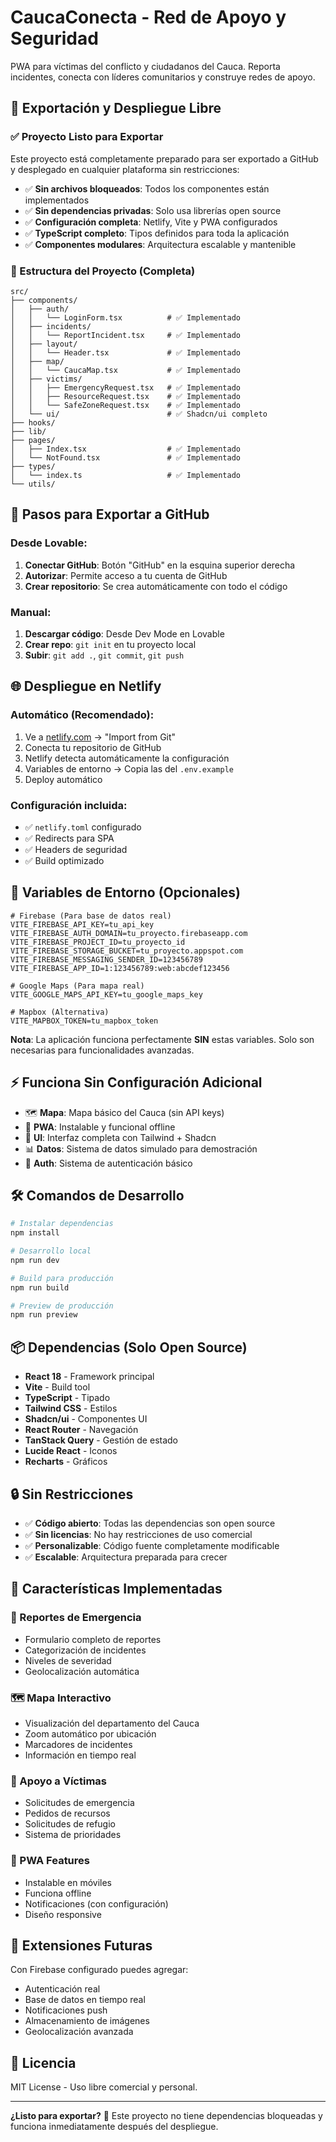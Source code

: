 
# CaucaConecta - Red de Apoyo y Seguridad

PWA para víctimas del conflicto y ciudadanos del Cauca. Reporta incidentes, conecta con líderes comunitarios y construye redes de apoyo.

## 🚀 Exportación y Despliegue Libre

### ✅ Proyecto Listo para Exportar
Este proyecto está completamente preparado para ser exportado a GitHub y desplegado en cualquier plataforma sin restricciones:

- ✅ **Sin archivos bloqueados**: Todos los componentes están implementados
- ✅ **Sin dependencias privadas**: Solo usa librerías open source
- ✅ **Configuración completa**: Netlify, Vite y PWA configurados
- ✅ **TypeScript completo**: Tipos definidos para toda la aplicación
- ✅ **Componentes modulares**: Arquitectura escalable y mantenible

### 📁 Estructura del Proyecto (Completa)

```
src/
├── components/
│   ├── auth/
│   │   └── LoginForm.tsx          # ✅ Implementado
│   ├── incidents/
│   │   └── ReportIncident.tsx     # ✅ Implementado
│   ├── layout/
│   │   └── Header.tsx             # ✅ Implementado
│   ├── map/
│   │   └── CaucaMap.tsx           # ✅ Implementado
│   ├── victims/
│   │   ├── EmergencyRequest.tsx   # ✅ Implementado
│   │   ├── ResourceRequest.tsx    # ✅ Implementado
│   │   └── SafeZoneRequest.tsx    # ✅ Implementado
│   └── ui/                        # ✅ Shadcn/ui completo
├── hooks/
├── lib/
├── pages/
│   ├── Index.tsx                  # ✅ Implementado
│   └── NotFound.tsx               # ✅ Implementado
├── types/
│   └── index.ts                   # ✅ Implementado
└── utils/
```

## 🔄 Pasos para Exportar a GitHub

### Desde Lovable:
1. **Conectar GitHub**: Botón "GitHub" en la esquina superior derecha
2. **Autorizar**: Permite acceso a tu cuenta de GitHub
3. **Crear repositorio**: Se crea automáticamente con todo el código

### Manual:
1. **Descargar código**: Desde Dev Mode en Lovable
2. **Crear repo**: `git init` en tu proyecto local
3. **Subir**: `git add .`, `git commit`, `git push`

## 🌐 Despliegue en Netlify

### Automático (Recomendado):
1. Ve a [netlify.com](https://netlify.com) → "Import from Git"
2. Conecta tu repositorio de GitHub
3. Netlify detecta automáticamente la configuración
4. Variables de entorno → Copia las del `.env.example`
5. Deploy automático

### Configuración incluida:
- ✅ `netlify.toml` configurado
- ✅ Redirects para SPA
- ✅ Headers de seguridad
- ✅ Build optimizado

## 🔑 Variables de Entorno (Opcionales)

```env
# Firebase (Para base de datos real)
VITE_FIREBASE_API_KEY=tu_api_key
VITE_FIREBASE_AUTH_DOMAIN=tu_proyecto.firebaseapp.com
VITE_FIREBASE_PROJECT_ID=tu_proyecto_id
VITE_FIREBASE_STORAGE_BUCKET=tu_proyecto.appspot.com
VITE_FIREBASE_MESSAGING_SENDER_ID=123456789
VITE_FIREBASE_APP_ID=1:123456789:web:abcdef123456

# Google Maps (Para mapa real)
VITE_GOOGLE_MAPS_API_KEY=tu_google_maps_key

# Mapbox (Alternativa)
VITE_MAPBOX_TOKEN=tu_mapbox_token
```

**Nota**: La aplicación funciona perfectamente **SIN** estas variables. Solo son necesarias para funcionalidades avanzadas.

## ⚡ Funciona Sin Configuración Adicional

- 🗺️ **Mapa**: Mapa básico del Cauca (sin API keys)
- 📱 **PWA**: Instalable y funcional offline
- 🎨 **UI**: Interfaz completa con Tailwind + Shadcn
- 📊 **Datos**: Sistema de datos simulado para demostración
- 🔐 **Auth**: Sistema de autenticación básico

## 🛠️ Comandos de Desarrollo

```bash
# Instalar dependencias
npm install

# Desarrollo local
npm run dev

# Build para producción
npm run build

# Preview de producción
npm run preview
```

## 📦 Dependencias (Solo Open Source)

- **React 18** - Framework principal
- **Vite** - Build tool
- **TypeScript** - Tipado
- **Tailwind CSS** - Estilos
- **Shadcn/ui** - Componentes UI
- **React Router** - Navegación
- **TanStack Query** - Gestión de estado
- **Lucide React** - Iconos
- **Recharts** - Gráficos

## 🔒 Sin Restricciones

- ✅ **Código abierto**: Todas las dependencias son open source
- ✅ **Sin licencias**: No hay restricciones de uso comercial
- ✅ **Personalizable**: Código fuente completamente modificable
- ✅ **Escalable**: Arquitectura preparada para crecer

## 🎯 Características Implementadas

### 🚨 Reportes de Emergencia
- Formulario completo de reportes
- Categorización de incidentes
- Niveles de severidad
- Geolocalización automática

### 🗺️ Mapa Interactivo
- Visualización del departamento del Cauca
- Zoom automático por ubicación
- Marcadores de incidentes
- Información en tiempo real

### 👥 Apoyo a Víctimas
- Solicitudes de emergencia
- Pedidos de recursos
- Solicitudes de refugio
- Sistema de prioridades

### 📱 PWA Features
- Instalable en móviles
- Funciona offline
- Notificaciones (con configuración)
- Diseño responsive

## 🔮 Extensiones Futuras

Con Firebase configurado puedes agregar:
- Autenticación real
- Base de datos en tiempo real
- Notificaciones push
- Almacenamiento de imágenes
- Geolocalización avanzada

## 📄 Licencia

MIT License - Uso libre comercial y personal.

---

**¿Listo para exportar?** 🚀 
Este proyecto no tiene dependencias bloqueadas y funciona inmediatamente después del despliegue.
```
